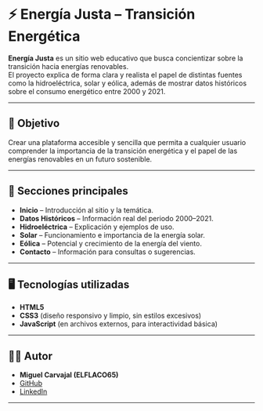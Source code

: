 # ⚡ Energía Justa – Transición Energética

**Energía Justa** es un sitio web educativo que busca concientizar sobre la transición hacia energías renovables.  
El proyecto explica de forma clara y realista el papel de distintas fuentes como la hidroeléctrica, solar y eólica, además de mostrar datos históricos sobre el consumo energético entre 2000 y 2021.  

---

## 🚀 Objetivo
Crear una plataforma accesible y sencilla que permita a cualquier usuario comprender la importancia de la transición energética y el papel de las energías renovables en un futuro sostenible.

---

## 📂 Secciones principales
- **Inicio** – Introducción al sitio y la temática.  
- **Datos Históricos** – Información real del periodo 2000–2021.  
- **Hidroeléctrica** – Explicación y ejemplos de uso.  
- **Solar** – Funcionamiento e importancia de la energía solar.  
- **Eólica** – Potencial y crecimiento de la energía del viento.  
- **Contacto** – Información para consultas o sugerencias.  

---

## 🖥️ Tecnologías utilizadas
- **HTML5**
- **CSS3** (diseño responsivo y limpio, sin estilos excesivos)
- **JavaScript** (en archivos externos, para interactividad básica)

---

## 👨‍💻 Autor
- **Miguel Carvajal (ELFLACO65)**
- [GitHub](https://github.com/ELFLACO65)
- [LinkedIn](https://www.linkedin.com/in/miguel-carvajal-477264366/)

---
